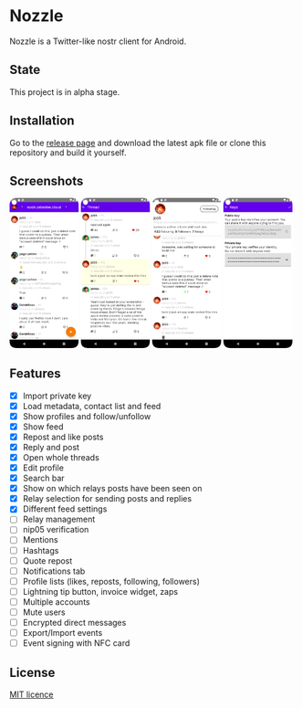 # Nozzle

Nozzle is a Twitter-like nostr client for Android.

## State

This project is in alpha stage.

## Installation

Go to the [release page](https://github.com/kaiwolfram/Nozzle/releases) and download the latest apk
file or clone this repository and build it yourself.

## Screenshots

<p float="left">
<img src="screenshots/feed.png" width="24%" height="24%" />
<img src="screenshots/thread.png" width="24%" height="24%" />
<img src="screenshots/friend_profile.png" width="24%" height="24%" />
<img src="screenshots/keys.png" width="24%" height="24%" />
</p>

## Features

- [x] Import private key
- [x] Load metadata, contact list and feed
- [x] Show profiles and follow/unfollow
- [x] Show feed
- [x] Repost and like posts
- [x] Reply and post
- [x] Open whole threads
- [x] Edit profile
- [x] Search bar
- [x] Show on which relays posts have been seen on
- [x] Relay selection for sending posts and replies
- [x] Different feed settings
- [ ] Relay management
- [ ] nip05 verification
- [ ] Mentions
- [ ] Hashtags
- [ ] Quote repost
- [ ] Notifications tab
- [ ] Profile lists (likes, reposts, following, followers)
- [ ] Lightning tip button, invoice widget, zaps
- [ ] Multiple accounts
- [ ] Mute users
- [ ] Encrypted direct messages
- [ ] Export/Import events
- [ ] Event signing with NFC card

## License

[MIT licence](https://github.com/kaiwolfram/Nozzle/blob/master/LICENSE)
